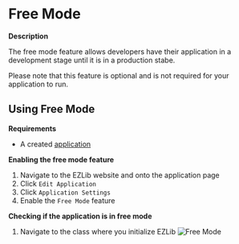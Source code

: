 # Free Mode

**Description**

The free mode feature allows developers have their application in a development stage until it is in a production stabe.

Please note that this feature is optional and is not required for your application to run.

## Using Free Mode

__Requirements__
* A created [application](https://ezlib.io/apps/new)

__Enabling the free mode feature__

1. Navigate to the EZLib website and onto the application page
2. Click `Edit Application`
3. Click `Application Settings`
4. Enable the `Free Mode` feature

__Checking if the application is in free mode__

1. Navigate to the class where you initialize EZLib
![Free Mode](https://i.imgur.com/LknShxu.png)